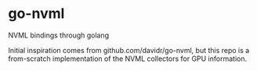# go-nvml
NVML bindings through golang

Initial inspiration comes from github.com/davidr/go-nvml, but this repo is
a from-scratch implementation of the NVML collectors for GPU information.
